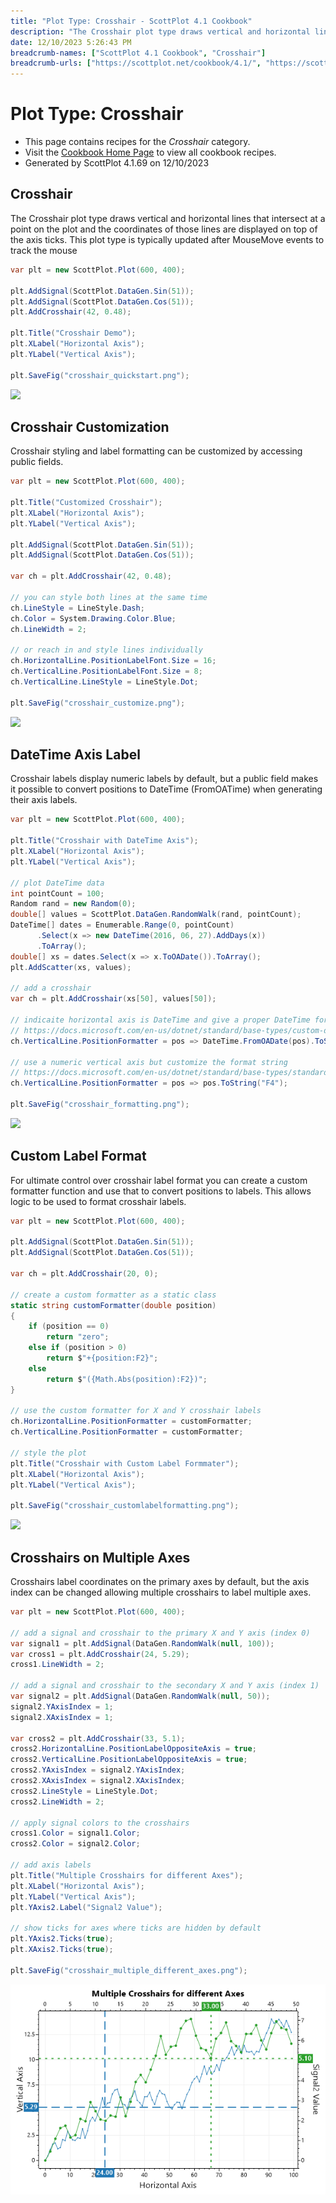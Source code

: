 ```yaml
---
title: "Plot Type: Crosshair - ScottPlot 4.1 Cookbook"
description: "The Crosshair plot type draws vertical and horizontal lines that intersect at a point on the plot and the coordinates of those lines are displayed on top of the axis ticks. This plot type is typically updated after MouseMove events to track the mouse."
date: 12/10/2023 5:26:43 PM
breadcrumb-names: ["ScottPlot 4.1 Cookbook", "Crosshair"]
breadcrumb-urls: ["https://scottplot.net/cookbook/4.1/", "https://scottplot.net/cookbook/4.1/category/plottable-crosshair/"]
---
```


# Plot Type: Crosshair
* This page contains recipes for the _Crosshair_ category.
* Visit the [Cookbook Home Page](../../) to view all cookbook recipes.
* Generated by ScottPlot 4.1.69 on 12/10/2023
## Crosshair

The Crosshair plot type draws vertical and horizontal lines that intersect at a point on the plot and the coordinates of those lines are displayed on top of the axis ticks. This plot type is typically updated after MouseMove events to track the mouse

```cs
var plt = new ScottPlot.Plot(600, 400);

plt.AddSignal(ScottPlot.DataGen.Sin(51));
plt.AddSignal(ScottPlot.DataGen.Cos(51));
plt.AddCrosshair(42, 0.48);

plt.Title("Crosshair Demo");
plt.XLabel("Horizontal Axis");
plt.YLabel("Vertical Axis");

plt.SaveFig("crosshair_quickstart.png");
```

<img src='../../images/crosshair_quickstart.png' class='d-block mx-auto my-5' />


## Crosshair Customization

Crosshair styling and label formatting can be customized by accessing public fields.

```cs
var plt = new ScottPlot.Plot(600, 400);

plt.Title("Customized Crosshair");
plt.XLabel("Horizontal Axis");
plt.YLabel("Vertical Axis");

plt.AddSignal(ScottPlot.DataGen.Sin(51));
plt.AddSignal(ScottPlot.DataGen.Cos(51));

var ch = plt.AddCrosshair(42, 0.48);

// you can style both lines at the same time
ch.LineStyle = LineStyle.Dash;
ch.Color = System.Drawing.Color.Blue;
ch.LineWidth = 2;

// or reach in and style lines individually
ch.HorizontalLine.PositionLabelFont.Size = 16;
ch.VerticalLine.PositionLabelFont.Size = 8;
ch.VerticalLine.LineStyle = LineStyle.Dot;

plt.SaveFig("crosshair_customize.png");
```

<img src='../../images/crosshair_customize.png' class='d-block mx-auto my-5' />


## DateTime Axis Label

Crosshair labels display numeric labels by default, but a public field makes it possible to convert positions to DateTime (FromOATime) when generating their axis labels.

```cs
var plt = new ScottPlot.Plot(600, 400);

plt.Title("Crosshair with DateTime Axis");
plt.XLabel("Horizontal Axis");
plt.YLabel("Vertical Axis");

// plot DateTime data
int pointCount = 100;
Random rand = new Random(0);
double[] values = ScottPlot.DataGen.RandomWalk(rand, pointCount);
DateTime[] dates = Enumerable.Range(0, pointCount)
      .Select(x => new DateTime(2016, 06, 27).AddDays(x))
      .ToArray();
double[] xs = dates.Select(x => x.ToOADate()).ToArray();
plt.AddScatter(xs, values);

// add a crosshair
var ch = plt.AddCrosshair(xs[50], values[50]);

// indicaite horizontal axis is DateTime and give a proper DateTime format string
// https://docs.microsoft.com/en-us/dotnet/standard/base-types/custom-date-and-time-format-strings
ch.VerticalLine.PositionFormatter = pos => DateTime.FromOADate(pos).ToString("d");

// use a numeric vertical axis but customize the format string
// https://docs.microsoft.com/en-us/dotnet/standard/base-types/standard-numeric-format-strings
ch.VerticalLine.PositionFormatter = pos => pos.ToString("F4");

plt.SaveFig("crosshair_formatting.png");
```

<img src='../../images/crosshair_formatting.png' class='d-block mx-auto my-5' />


## Custom Label Format

For ultimate control over crosshair label format you can create a custom formatter function and use that to convert positions to labels. This allows logic to be used to format crosshair labels.

```cs
var plt = new ScottPlot.Plot(600, 400);

plt.AddSignal(ScottPlot.DataGen.Sin(51));
plt.AddSignal(ScottPlot.DataGen.Cos(51));

var ch = plt.AddCrosshair(20, 0);

// create a custom formatter as a static class
static string customFormatter(double position)
{
    if (position == 0)
        return "zero";
    else if (position > 0)
        return $"+{position:F2}";
    else
        return $"({Math.Abs(position):F2})";
}

// use the custom formatter for X and Y crosshair labels
ch.HorizontalLine.PositionFormatter = customFormatter;
ch.VerticalLine.PositionFormatter = customFormatter;

// style the plot
plt.Title("Crosshair with Custom Label Formmater");
plt.XLabel("Horizontal Axis");
plt.YLabel("Vertical Axis");

plt.SaveFig("crosshair_customlabelformatting.png");
```

<img src='../../images/crosshair_customlabelformatting.png' class='d-block mx-auto my-5' />


## Crosshairs on Multiple Axes

Crosshairs label coordinates on the primary axes by default, but the axis index can be changed allowing multiple crosshairs to label multiple axes.

```cs
var plt = new ScottPlot.Plot(600, 400);

// add a signal and crosshair to the primary X and Y axis (index 0)
var signal1 = plt.AddSignal(DataGen.RandomWalk(null, 100));
var cross1 = plt.AddCrosshair(24, 5.29);
cross1.LineWidth = 2;

// add a signal and crosshair to the secondary X and Y axis (index 1)
var signal2 = plt.AddSignal(DataGen.RandomWalk(null, 50));
signal2.YAxisIndex = 1;
signal2.XAxisIndex = 1;

var cross2 = plt.AddCrosshair(33, 5.1);
cross2.HorizontalLine.PositionLabelOppositeAxis = true;
cross2.VerticalLine.PositionLabelOppositeAxis = true;
cross2.YAxisIndex = signal2.YAxisIndex;
cross2.XAxisIndex = signal2.XAxisIndex;
cross2.LineStyle = LineStyle.Dot;
cross2.LineWidth = 2;

// apply signal colors to the crosshairs
cross1.Color = signal1.Color;
cross2.Color = signal2.Color;

// add axis labels
plt.Title("Multiple Crosshairs for different Axes");
plt.XLabel("Horizontal Axis");
plt.YLabel("Vertical Axis");
plt.YAxis2.Label("Signal2 Value");

// show ticks for axes where ticks are hidden by default
plt.YAxis2.Ticks(true);
plt.XAxis2.Ticks(true);

plt.SaveFig("crosshair_multiple_different_axes.png");
```

<img src='../../images/crosshair_multiple_different_axes.png' class='d-block mx-auto my-5' />



